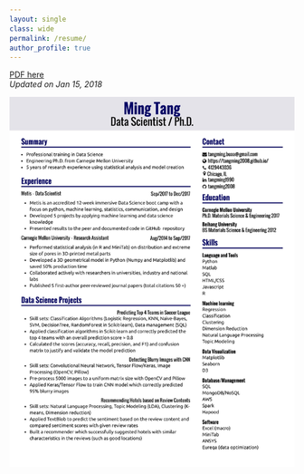 ```yaml
---
layout: single
class: wide
permalink: /resume/
author_profile: true
---
```


[PDF here](/files/resume/Resume_MingTang_0115.pdf)  
*Updated on Jan 15, 2018*


<center><img src="/files/resume/Resume_MingTang_0115-1.jpg" width="1500"></center>
